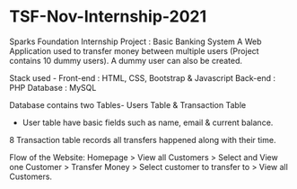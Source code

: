 # TSF-Nov-Internship-2021
Sparks Foundation Internship Project : Basic Banking System A Web Application used to transfer money between multiple users (Project contains 10 dummy users). A dummy user can also be created.

Stack used - Front-end : HTML, CSS, Bootstrap & Javascript Back-end : PHP Database : MySQL

Database contains two Tables- Users Table & Transaction Table

* User table have basic fields such as name, email & current balance.

8 Transaction table records all transfers happened along with their time.

Flow of the Website: Homepage > View all Customers > Select and View one Customer > Transfer Money > Select customer to transfer to > View all Customers.
